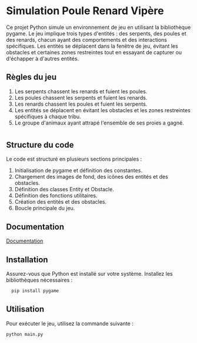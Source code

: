# Simulation Poule Renard Vipère

Ce projet Python simule un environnement de jeu en utilisant la bibliothèque pygame. Le jeu implique trois types d'entités : des serpents, des poules et des renards, chacun ayant des comportements et des interactions spécifiques. Les entités se déplacent dans la fenêtre de jeu, évitant les obstacles et certaines zones restreintes tout en essayant de capturer ou d'échapper à d'autres entités.

## Règles du jeu
1. Les serpents chassent les renards et fuient les poules.
2. Les poules chassent les serpents et fuient les renards.
3. Les renards chassent les poules et fuient les serpents.
4. Les entités se déplacent en évitant les obstacles et les zones restreintes spécifiques à chaque tribu.
5. Le groupe d'animaux ayant attrapé l'ensemble de ses proies a gagné.
#
## Structure du code 

Le code est structuré en plusieurs sections principales :

1. Initialisation de pygame et définition des constantes.
2. Chargement des images de fond, des icônes des entités et des obstacles.
3. Définition des classes Entity et Obstacle.
4. Définition des fonctions utilitaires.
5. Création des entités et des obstacles.
6. Boucle principale du jeu.
## Documentation

[Documentation](https://linktodocumentation)


## Installation

Assurez-vous que Python est installé sur votre système.
Installez les bibliothèques nécessaires :

```bash
  pip install pygame
```
## Utilisation
Pour exécuter le jeu, utilisez la commande suivante :

```bash
python main.py
```
